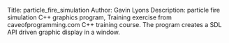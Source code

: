 Title: particle_fire_simulation
Author: Gavin Lyons
Description: particle fire simulation C++ graphics program, Training exercise 
from caveofprogramming.com C++ training course.
The program creates a SDL API driven graphic display in a window.


